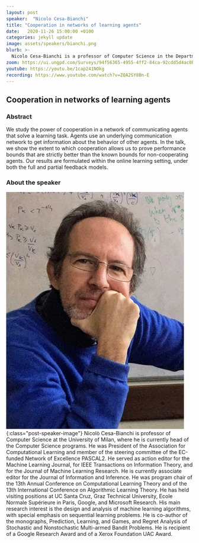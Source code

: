 ```yaml
---
layout: post
speaker:  "Nicolo Cesa-Bianchi"
title: "Cooperation in networks of learning agents"
date:   2020-11-26 15:00:00 +0100
categories: jekyll update
image: assets/speakers/bianchi.png
blurb: >-
  Nicolo Cesa-Bianchi is a professor of Computer Science in the Department of Computer Science and the Data Science Research Centre of University of Milan. He is currently head of the Computer Science programs. His main research interest is the design and analysis of machine learning algorithms, with special emphasis on sequential learning problems.
zoom: https://ui.ungpd.com/Surveys/94f56365-4955-4ff2-84ca-92cdd5d4ac0b
youtube: https://youtu.be/1cap241NOkg
recording: https://www.youtube.com/watch?v=ZQA2SY8Bn-E
---
```


## Cooperation in networks of learning agents

### Abstract
We study the power of cooperation in a network of communicating agents that solve a learning task. Agents use an underlying communication network to get information about the behavior of other agents. In the talk, we show the extent to which cooperation allows us to prove performance bounds that are strictly better than the known bounds for non-cooperating agents. Our results are formulated within the online learning setting, under both the full and partial feedback models.

### About the speaker
![Nicolò Cesa-Bianchi](/assets/speakers/bianchi.png){:class="post-speaker-image"}
Nicolò Cesa-Bianchi is professor of Computer Science at the University of Milan, where he is currently head of the Computer Science programs. He was President of the Association for Computational Learning and member of the steering committee of the EC-funded Network of Excellence PASCAL2. He served as action editor for the Machine Learning Journal, for IEEE Transactions on Information Theory, and for the Journal of Machine Learning Research. He is currently associate editor for the Journal of Information and Inference. He was program chair of the 13th Annual Conference on Computational Learning Theory and of the 13th International Conference on Algorithmic Learning Theory. He has held visiting positions at UC Santa Cruz, Graz Technical University, Ecole Normale Supérieure in Paris, Google, and Microsoft Research. His main research interest is the design and analysis of machine learning algorithms, with special emphasis on sequential learning problems. He is co-author of the monographs, Prediction, Learning, and Games, and Regret Analysis of Stochastic and Nonstochastic Multi-armed Bandit Problems. He is recipient of a Google Research Award and of a Xerox Foundation UAC Award.
